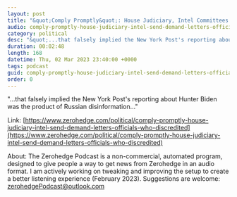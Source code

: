 ```yaml
---
layout: post
title: "&quot;Comply Promptly&quot;: House Judiciary, Intel Committees Send Demand Letters To Officials Who Discredited Hunter Biden Story"
audio: comply-promptly-house-judiciary-intel-send-demand-letters-officials-who-discredited-0
category: political
desc: "&quot;...that falsely implied the New York Post's reporting about Hunter Biden was the product of Russian disinformation...&quot;"
duration: 00:02:48
length: 168
datetime: Thu, 02 Mar 2023 23:40:00 +0000
tags: podcast
guid: comply-promptly-house-judiciary-intel-send-demand-letters-officials-who-discredited-0
order: 0
---
```

&quot;...that falsely implied the New York Post's reporting about Hunter Biden was the product of Russian disinformation...&quot;

Link: [https://www.zerohedge.com/political/comply-promptly-house-judiciary-intel-send-demand-letters-officials-who-discredited](https://www.zerohedge.com/political/comply-promptly-house-judiciary-intel-send-demand-letters-officials-who-discredited)

About: The Zerohedge Podcast is a non-commercial, automated program, designed to give people a way to get news from Zerohedge in an audio format.  I am actively working on tweaking and improving the setup to create a better listening experience (February 2023).  Suggestions are welcome: [zerohedgePodcast@outlook.com](mailto:zerohedgePodcast@outlook.com)